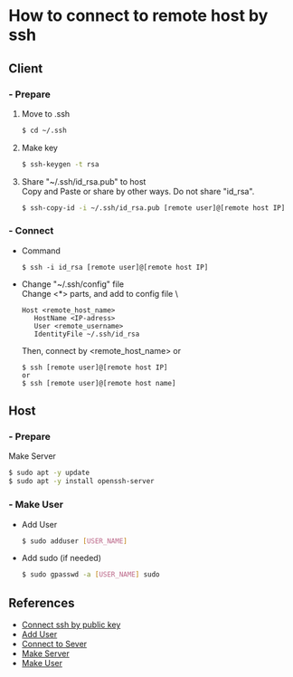 # How to connect to remote host by ssh

## Client
### - Prepare
1. Move to .ssh
   ```bash
   $ cd ~/.ssh
   ```
2. Make key
   ```bash
   $ ssh-keygen -t rsa
   ```
3. Share "~/.ssh/id_rsa.pub" to host \
   Copy and Paste or share by other ways. Do not share "id_rsa".
   ```bash
   $ ssh-copy-id -i ~/.ssh/id_rsa.pub [remote user]@[remote host IP]
   ```

### - Connect
- Command
  ```
  $ ssh -i id_rsa [remote user]@[remote host IP]
  ```
- Change "~/.ssh/config" file\
   Change <*> parts, and add to config file \
   ```
   Host <remote_host_name>
      HostName <IP-adress>
      User <remote_username>
      IdentityFile ~/.ssh/id_rsa
   ```
   Then, connect by <remote_host_name> or <IP-adress>
   ```
   $ ssh [remote user]@[remote host IP]
   or
   $ ssh [remote user]@[remote host name]
   ```

## Host
### - Prepare
Make Server
```bash
$ sudo apt -y update
$ sudo apt -y install openssh-server
```

### - Make User
- Add User
  ```bash
  $ sudo adduser [USER_NAME]
  ```
- Add sudo (if needed)
  ```bash
  $ sudo gpasswd -a [USER_NAME] sudo
  ```


## References
- [Connect ssh by public key](https://qiita.com/kazokmr/items/754169cfa996b24fcbf5)
- [Add User](https://eng-entrance.com/linux-user-add)
- [Connect to Sever](https://www.digitalocean.com/community/tutorials/how-to-use-ssh-to-connect-to-a-remote-server-ja)
- [Make Server](https://www.kkaneko.jp/tools/server/pubkey.html)
- [Make User](https://www-creators.com/archives/241)

